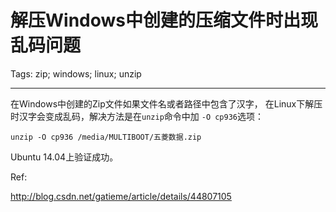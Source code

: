 # 解压Windows中创建的压缩文件时出现乱码问题
Tags: zip; windows; linux; unzip

------

在Windows中创建的Zip文件如果文件名或者路径中包含了汉字，
在Linux下解压时汉字会变成乱码，解决方法是在`unzip`命令中加
`-O cp936`选项：
```
unzip -O cp936 /media/MULTIBOOT/五菱数据.zip
```

Ubuntu 14.04上验证成功。

Ref:

http://blog.csdn.net/gatieme/article/details/44807105

